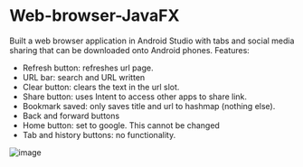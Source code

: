 # Web-browser-JavaFX

Built a web browser application in Android Studio with tabs and social media sharing that can be downloaded onto Android 
phones. 
Features: 
- Refresh button: refreshes url page. 
- URL bar: search and URL written
- Clear button: clears the text in the url slot.
- Share button: uses Intent to access other apps to share link.
- Bookmark saved: only saves title and url to hashmap (nothing else).
- Back and forward buttons
- Home button: set to google. This cannot be changed 
- Tab and history buttons: no functionality.

![image](https://user-images.githubusercontent.com/86271636/211425999-197efd04-25f2-4c96-93b4-dc21291987b5.png)

